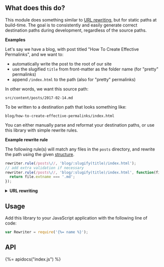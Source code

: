 ## What does this do?

This module does something similar to [URL rewriting](#url-rewriting), but for static paths at build-time. The goal is to consistently and easily generate correct destination paths during development, regardless of the source paths.

**Examples**

Let's say we have a blog, with post titled "How To Create Effective Permalinks", and we want to:

- automatically write the post to the root of our site
- use the slugified `title` from front-matter as the folder name (for "pretty" permalinks)
- append `/index.html` to the path (also for "pretty" permalinks)

In other words, we want this source path:

```
src/content/posts/2017-02-14.md
```

To be written to a destination path that looks something like:

```
blog/how-to-create-effective-permalinks/index.html
```

You can either manually parse and reformat your destination paths, or use this library with simple rewrite rules. 

**Example rewrite rule**

The following rule(s) will match any files in the `posts` directory, and rewrite the path using the given [structure](https://github.com/jonschlinkert/permalinks#structure).

```js
rewriter.rule(/posts\//, 'blog/:slugify(title)/index.html');
// add extra validation if necessary
rewriter.rule(/posts\//, 'blog/:slugify(title)/index.html', function(file) {
  return file.extname === '.md';
});
```

<a name="url-rewriting"></a>
<details>
<summary><strong>URL rewriting</strong></summary>
URL rewriting is used for replacing semantic, user-friendly URLs with server-friendly URLs.

For example, when a user enters a URL like the following to go to a page on wikipedia:

```
https://en.wikipedia.org/wiki/Business
```

The URL might be rewritten by wikipedia to something like:

```
https://en.wikipedia.org/w/index.php?title=Business
```
</details>


## Usage
Add this library to your JavaScript application with the following line of code:

```js
var Rewriter = require('{%= name %}');
```

## API
{%= apidocs("index.js") %}
